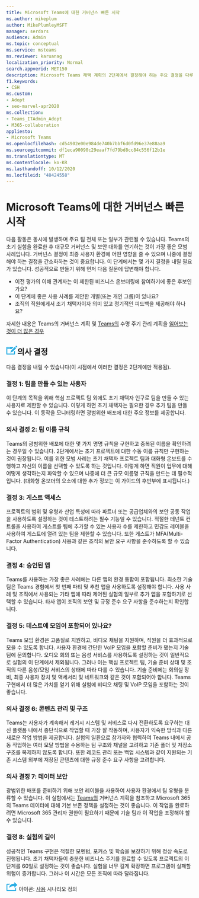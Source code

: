 ```yaml
---
title: Microsoft Teams에 대한 거버넌스 빠른 시작
ms.author: mikeplum
author: MikePlumleyMSFT
manager: serdars
audience: Admin
ms.topic: conceptual
ms.service: msteams
ms.reviewer: karuanag
localization_priority: Normal
search.appverid: MET150
description: Microsoft Teams 채택 계획의 2단계에서 결정해야 하는 주요 결정을 다루는 빠른 시작입니다.
f1.keywords:
- CSH
ms.custom:
- Adopt
- seo-marvel-apr2020
ms.collection:
- Teams_ITAdmin_Adopt
- M365-collaboration
appliesto:
- Microsoft Teams
ms.openlocfilehash: cd54902e00e984de740b7bbf6d0fd96e37e88aa9
ms.sourcegitcommit: df1eca90090c29eaaf7fd79bd8cc84c556f12b1e
ms.translationtype: MT
ms.contentlocale: ko-KR
ms.lasthandoff: 10/12/2020
ms.locfileid: "48424558"
---
```

# <a name="governance-quick-start-for-microsoft-teams"></a>Microsoft Teams에 대한 거버넌스 빠른 시작

다음 활동은 동시에 발생하며 주요 팀 전체 또는 일부가 관련될 수 있습니다. Teams의 초기 실험을 완료한 후 대규모 거버넌스 및 보안 대화를 연기하는 것이 가장 좋은 모범 사례입니다. 거버넌스 결정이 최종 사용자 환경에 어떤 영향을 줄 수 있으며 나중에 결정해야 하는 결정을 간소화하는 것이 중요합니다. 이 단계에서는 몇 가지 결정을 내릴 필요가 있습니다. 성공적으로 만들기 위해 먼저 다음 질문에 답변해야 합니다.

- 이전 평가의 이해 관계자는 이 제한된 비즈니스 온보더링에 참여하기에 좋은 후보인가요?
- 이 단계에 좋은 사용 사례를 제안한 개별(또는 개인 그룹)이 있나요?  
- 조직의 직원에게서 조기 채택자이자 의미 있고 정기적인 피드백을 제공해야 하나요? 

자세한 내용은 Teams의 거버넌스 계획 및 [Teams의](plan-teams-governance.md) 수명 주기 관리 계획을 [읽어보는 것이 더 많은 경우](plan-teams-lifecycle.md)

## <a name="an-icon-representing-a-decision-pointdecisions"></a>![의사 결정 지점을 보여 주는 아이콘](media/teams-adoption-decision-icon.png)의사 결정

다음 결정을 내릴 수 있습니다(이 시점에서 이러한 결정은 2단계에만 적용됨).

### <a name="decision-1-who-can-create-teams"></a>결정 1: 팀을 만들 수 있는 사용자 

이 단계의 목적을 위해 핵심 프로젝트 팀 외에도 초기 채택자 인구로 팀을 만들 수 있는 사용자로 제한할 수 있습니다. 이렇게 하면 초기 채택자는 필요한 경우 추가 팀을 만들 수 있습니다. 이 동작을 모니터링하면 광범위한 배포에 대한 주요 정보를 제공합니다.

### <a name="decision-2-teams-naming-conventions"></a>의사 결정 2: 팀 이름 규칙 

Teams의 광범위한 배포에 대한 몇 가지 명명 규칙을 구현하고 중복된 이름을 확인하려는 경우일 수 있습니다. 2단계에서는 초기 프로젝트에 대한 수동 이름 규칙만 구현하는 것이 권장됩니다. 이를 위한 모범 사례는 초기 채택자 프로젝트 팀과 대화형 온보드를 수행하고 자신의 이름을 선택할 수 있도록 하는 것입니다. 이렇게 하면 직원이 업무에 대해 어떻게 생각하는지 파악할 수 있으며 나중에 더 큰 규모 이름명 규칙을 만드는 데 필수적입니다. (대화형 온보더의 요소에 대한 추가 정보는 이 가이드의 후반부에 표시됩니다.)

### <a name="decision-3-guest-access"></a>결정 3: 게스트 액세스

프로젝트의 범위 및 유형과 산업 특성에 따라 파트너 또는 공급업체와의 보안 공동 작업을 사용하도록 설정하는 것이 테스트하려는 필수 기능일 수 있습니다. 적절한 테넌트 컨트롤을 사용하여 게스트를 팀에 추가할 수 있는 사용자 수를 제한하고 민감도 레이블을 사용하여 게스트에 열려 있는 팀을 제한할 수 있습니다. 또한 게스트가 MFA(Multi-Factor Authentication) 사용과 같은 조직의 보안 요구 사항을 준수하도록 할 수 있습니다.

### <a name="decision-4-approved-apps"></a>결정 4: 승인된 앱

Teams를 사용하는 가장 좋은 사례에는 다른 앱의 환경 통합이 포함됩니다. 최소한 기술 팀은 Teams 경험에서 첫 번째 파티 및 추천 앱을 사용하도록 설정해야 합니다. 사용 사례 및 조직에서 사용되는 기타 앱에 따라 제어된 실험의 일부로 추가 앱을 포함하기로 선택할 수 있습니다. 타사 앱이 조직의 보안 및 규정 준수 요구 사항을 준수하는지 확인합니다.

### <a name="decision-5-are-meetings-included-in-your-test"></a>결정 5: 테스트에 모임이 포함되어 있나요? 

Teams 모임 환경은 고품질로 지원하고, 비디오 채팅을 지원하며, 직원을 더 효과적으로 모을 수 있도록 합니다. 사용자 환경에 간단한 VoIP 모임을 포함할 준비가 됐는지 기술 팀에 문의합니다. 오디오 회의 또는 음성 서비스를 사용하도록 설정하는 것이 일반적으로 실험의 이 단계에서 제외됩니다. 그러나 이는 핵심 프로젝트 팀, 기술 준비 상태 및 조직의 다른 음성/모임 서비스의 상태에 따라 다를 수 있습니다. 기술 준비에는 회의실 장비, 최종 사용자 장치 및 액세서리 및 네트워크와 같은 것이 포함되어야 합니다. Teams 구현에서 더 많은 가치를 얻기 위해 실험에 비디오 채팅 및 VoIP 모임을 포함하는 것이 좋습니다. 

### <a name="decision-6-content-management-and-structure"></a>의사 결정 6: 콘텐츠 관리 및 구조
Teams는 사용자가 계속해서 레거시 시스템 및 서비스로 다시 전환하도록 요구하는 대신 플랫폼 내에서 종단식으로 작업할 때 가장 잘 작동하며, 사용자가 익숙한 방식과 다른 새로운 작업 방법을 제공합니다. 실험의 일환으로 참가자와 협력하여 Teams 내에서 공동 작업하는 여러 모달 방법을 수용하는 팀 구조와 채널을 고려하고 기존 폴더 및 저장소 구조를 복제하지 않도록 합니다. 또한 레코드 관리 또는 백업 시스템과 같이 지원되는 기존 시스템 외부에 저장된 콘텐츠에 대한 규정 준수 요구 사항을 고려합니다.

### <a name="decision-7--data-security"></a>의사 결정 7: 데이터 보안

광범위한 배포를 준비하기 위해 보안 레이블을 사용하여 사용자 환경에서 팀 유형을 분류할 수 있습니다. 이 실험에서는 [Teams의](plan-teams-governance.md) 거버넌스 계획을 참조하고 Microsoft 365의 Teams 데이터에 대해 기본 보존 정책을 설정하는 것이 좋습니다. 이 작업을 완료하려면 Microsoft 365 관리자 권한이 필요하기 때문에 기술 팀과 이 작업을 조정해야 할 수 있습니다.

### <a name="decision-8-length-of-your-experiment"></a>결정 8: 실험의 길이

성공적인 Teams 구현은 적절한 모멘텀, 포커스 및 학습을 보장하기 위해 정상 속도로 진행됩니다. 초기 채택자들이 충분한 비즈니스 주기를 완료할 수 있도록 프로젝트의 이 단계를 60일로 설정하는 것이 좋습니다. 실험을 너무 길게 확장하면 프로그램이 실패할 위험이 증가합니다. 그러나 이 시간은 모든 조직에 따라 달라집니다.  

![다음 단계를 나타내는 ](media/teams-adoption-next-icon.png) 아이콘: [사용](teams-adoption-define-usage-scenarios.md) 시나리오 정의
